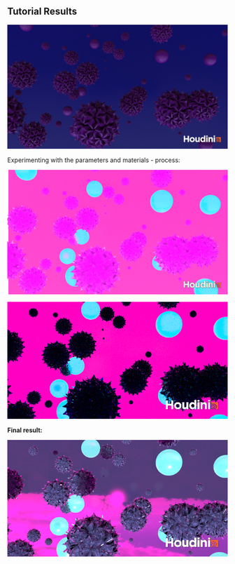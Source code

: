 
## Tutorial Results

![tutorial_result](tutorialresult_andreea.png)

Experimenting with the parameters and materials - process:

![process1](experimenting_extrude_process0_andreea.png)

![process2](experimenting_extrude_process_andreea.png)

**Final result:**

![final tutorial result](experimenting_extrude_andreea.png)

